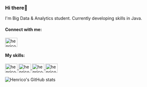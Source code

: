 <h3>Hi there👋</h3>

I'm Big Data & Analytics student. Currently developing skills in Java.



<h4>Connect with me:</h4>
<a href="https://www.linkedin.com/in/henrico-vidal-342ba0185/" target="_blank">
<img align="center" alt="henrico-linkedin" height="30" width="40" src="https://cdn.jsdelivr.net/gh/devicons/devicon/icons/linkedin/linkedin-original.svg"
style="max-width:100%;">
</a>

<h4>My skills:</h4>
<a href="https://www.python.org/" target="_blank">
<img align="center" alt="henrico-linkedin" height="30" width="40" src="https://cdn.jsdelivr.net/gh/devicons/devicon/icons/python/python-original.svg"
style="max-width:100%;">
</a>
<a href="https://www.r-project.org/" target="_blank">
<img align="center" alt="henrico-linkedin" height="30" width="40" src="https://cdn.jsdelivr.net/gh/devicons/devicon/icons/r/r-original.svg"
style="max-width:100%;">
</a>
<a href="https://www.mysql.com/" target="_blank">
<img align="center" alt="henrico-linkedin" height="30" width="40" src="https://cdn.jsdelivr.net/gh/devicons/devicon/icons/mysql/mysql-original-wordmark.svg"
style="max-width:100%;">
</a>
<a href="https://git-scm.com/" target="_blank">
<img align="center" alt="henrico-linkedin" height="30" width="40" src="https://cdn.jsdelivr.net/gh/devicons/devicon/icons/git/git-original.svg"
style="max-width:100%;">
</a>

![Henrico's GitHub stats](https://github-readme-stats.vercel.app/api?username=henricodias&theme=dark&show_icons=true)





<!--
**henricodias/henricodias** is a ✨ _special_ ✨ repository because its `README.md` (this file) appears on your GitHub profile.

Here are some ideas to get you started:

- 🔭 I’m currently working on ...
- 🌱 I’m currently learning ...
- 👯 I’m looking to collaborate on ...
- 🤔 I’m looking for help with ...
- 💬 Ask me about ...
- 📫 How to reach me: ...
- 😄 Pronouns: ...
- ⚡ Fun fact: ...
-->

